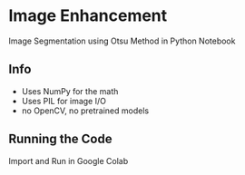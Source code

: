 # Image Enhancement
Image Segmentation using Otsu Method in Python Notebook

## Info

- Uses NumPy for the math
- Uses PIL for image I/O
- no OpenCV, no pretrained models

## Running the Code

Import and Run in Google Colab
